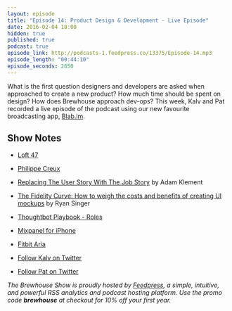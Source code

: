 ```yaml
---
layout: episode
title: "Episode 14: Product Design & Development - Live Episode"
date: 2016-02-04 18:00
hidden: true
published: true
podcast: true
episode_link: http://podcasts-1.feedpress.co/13375/Episode-14.mp3
episode_length: "00:44:10"
episode_seconds: 2650
---
```


What is the first question designers and developers are asked when approached to create a new product? How much time should be spent on design? How does Brewhouse approach dev-ops? This week, Kalv and Pat recorded a live episode of the podcast using our new favourite broadcasting app, [Blab.im](http://blab.im).

<!-- break -->

## Show Notes

- [Loft 47](/work/loft47/)
- [Philippe Creux](http://twitter.com/pcreux)
- [Replacing The User Story With The Job Story](https://medium.com/the-job-to-be-done/replacing-the-user-story-with-the-job-story-af7cdee10c27#.sg3kod4wh) by Adam Klement
- [The Fidelity Curve: How to weigh the costs and benefits of creating UI mockups](https://m.signalvnoise.com/the-fidelity-curve-weighing-the-costs-and-benefits-of-interface-design-mockups-b259634807e2#.m7h1o6sio) by Ryan Singer
- [Thoughtbot Playbook - Roles](http://playbook.thoughtbot.com/#roles)
- [Mixpanel for iPhone](https://mixpanel.com/iphone-analytics/)
- [Fitbit Aria](https://www.fitbit.com/ca/aria)

- [Follow Kalv on Twitter](http://twitter.com/kalv)
- [Follow Pat on Twitter](http://twitter.com/patdryburgh)

*The Brewhouse Show is proudly hosted by [Feedpress][FP], a simple, intuitive, and powerful RSS analytics and podcast hosting platform. Use the promo code **brewhouse** at checkout for 10% off your first year.*

[FP]: http://feed.press
[TBS]: http://brewhouse.io/show/
